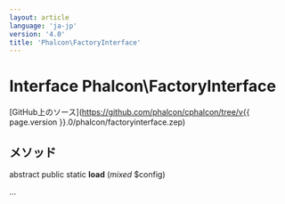 ```yaml
---
layout: article
language: 'ja-jp'
version: '4.0'
title: 'Phalcon\FactoryInterface'
---
```

# Interface **Phalcon\FactoryInterface**

[GitHub上のソース](https://github.com/phalcon/cphalcon/tree/v{{ page.version }}.0/phalcon/factoryinterface.zep)

## メソッド

abstract public static **load** (*mixed* $config)

...